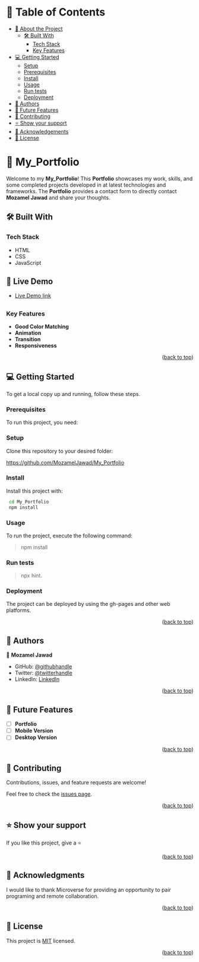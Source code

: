 <a name="readme-top"></a>

<!-- TABLE OF CONTENTS -->

# 📗 Table of Contents

- [📖 About the Project](#about-project)
  - [🛠 Built With](#built-with)
    - [Tech Stack](#tech-stack)
    - [Key Features](#key-features)
- [💻 Getting Started](#getting-started)
  - [Setup](#setup)
  - [Prerequisites](#prerequisites)
  - [Install](#install)
  - [Usage](#usage)
  - [Run tests](#run-tests)
  - [Deployment](#deployment)
- [👥 Authors](#authors)
- [🔭 Future Features](#future-features)
- [🤝 Contributing](#contributing)
- [⭐️ Show your support](#support)
- [🙏 Acknowledgements](#acknowledgements)
- [📝 License](#license)

<!-- PROJECT DESCRIPTION -->

# 📖 My_Portfolio <a name="about-project"></a>

Welcome to my **My_Portfolio**! This **Portfolio** showcases my work, skills, and some completed projects developed in at latest technologies and frameworks. The **Portfolio** provides a contact form to directly contact **Mozamel Jawad** and share your thoughts.

## 🛠 Built With <a name="built-with"></a>

### Tech Stack <a name="tech-stack"></a>

  <ul>
    <li>HTML</li>
    <li>CSS</li>
    <li>JavaScript</li>
  </ul>

## 🚀 Live Demo <a name="live-demo"></a>

- [Live Demo link](https://MozamelJawad.github.io/My_Portfolio/)

##
<!-- Features -->

### Key Features <a name="key-features"></a>

- **Good Color Matching**
- **Animation**
- **Transition**
- **Responsiveness**

<p align="right">(<a href="#readme-top">back to top</a>)</p>

<!-- GETTING STARTED -->

## 💻 Getting Started <a name="getting-started"></a>

To get a local copy up and running, follow these steps.

### Prerequisites

To run this project, you need:

### Setup

Clone this repository to your desired folder:

https://github.com/MozamelJawad/My_Portfolio


### Install

Install this project with: 

```sh
 cd My_Portfolio
 npm install
```

### Usage

To run the project, execute the following command:

> npm install

### Run tests

> npx hint.

### Deployment

The project can be deployed by using the gh-pages and other web platforms.

<p align="right">(<a href="#readme-top">back to top</a>)</p>

<!-- AUTHORS -->

## 👥 Authors <a name="authors"></a>

👤 **Mozamel Jawad**

- GitHub: [@githubhandle](https://github.com/MozamelJawad)
- Twitter: [@twitterhandle](https://twitter.com/mozameljawad)
- LinkedIn: [LinkedIn](https://www.linkedin.com/in/mozamel-jawad/)

<p align="right">(<a href="#readme-top">back to top</a>)</p>

<!-- FUTURE FEATURES -->

## 🔭 Future Features <a name="future-features"></a>

- [ ] **Portfolio**
- [ ] **Mobile Version**
- [ ] **Desktop Version**

<p align="right">(<a href="#readme-top">back to top</a>)</p>

<!-- CONTRIBUTING -->

## 🤝 Contributing <a name="contributing"></a>

Contributions, issues, and feature requests are welcome!

Feel free to check the [issues page](https://github.com/MozamelJawad/My_Portfolio/issues).

<p align="right">(<a href="#readme-top">back to top</a>)</p>

<!-- SUPPORT -->

## ⭐️ Show your support <a name="support"></a>

If you like this project, give a ⭐️  

<p align="right">(<a href="#readme-top">back to top</a>)</p>


<!-- ACKNOWLEDGEMENTS -->

## 🙏 Acknowledgments <a name="acknowledgements"></a>

I would like to thank Microverse for providing an opportunity to pair programing and remote collaboration.

<p align="right">(<a href="#readme-top">back to top</a>)</p>


<!-- LICENSE -->

## 📝 License <a name="license"></a>

This project is [MIT](./LICENSE) licensed.

<p align="right">(<a href="#readme-top">back to top</a>)</p>
